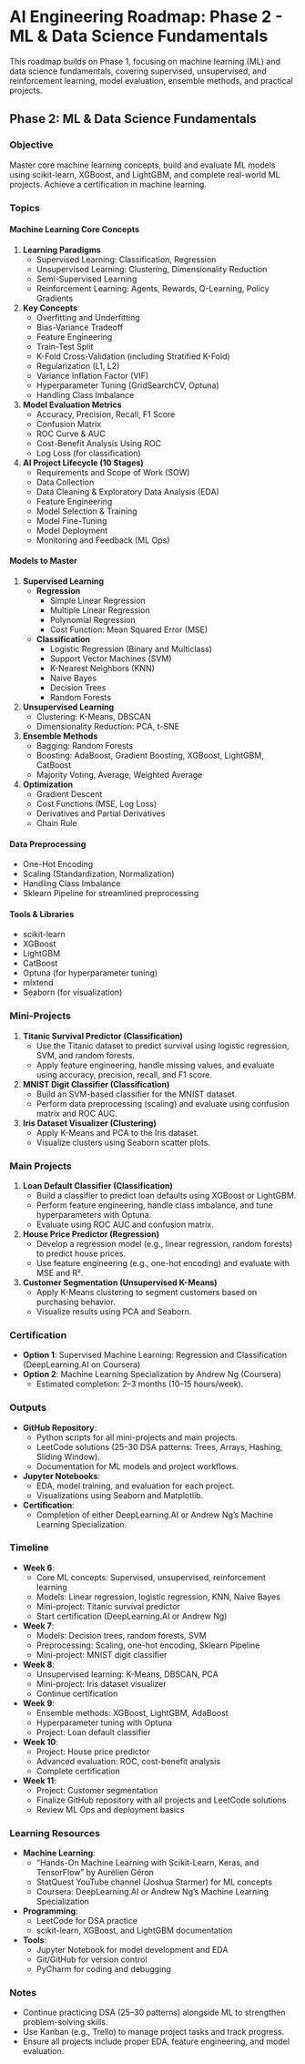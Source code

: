 # AI Engineering Roadmap: Phase 2 - ML & Data Science Fundamentals 

This roadmap builds on Phase 1, focusing on machine learning (ML) and data science fundamentals, covering supervised, unsupervised, and reinforcement learning, model evaluation, ensemble methods, and practical projects. 

## Phase 2: ML & Data Science Fundamentals

### Objective
Master core machine learning concepts, build and evaluate ML models using scikit-learn, XGBoost, and LightGBM, and complete real-world ML projects. Achieve a certification in machine learning.

### Topics

#### Machine Learning Core Concepts
1. **Learning Paradigms**
   - Supervised Learning: Classification, Regression
   - Unsupervised Learning: Clustering, Dimensionality Reduction
   - Semi-Supervised Learning
   - Reinforcement Learning: Agents, Rewards, Q-Learning, Policy Gradients
2. **Key Concepts**
   - Overfitting and Underfitting
   - Bias-Variance Tradeoff
   - Feature Engineering
   - Train-Test Split
   - K-Fold Cross-Validation (including Stratified K-Fold)
   - Regularization (L1, L2)
   - Variance Inflation Factor (VIF)
   - Hyperparameter Tuning (GridSearchCV, Optuna)
   - Handling Class Imbalance
3. **Model Evaluation Metrics**
   - Accuracy, Precision, Recall, F1 Score
   - Confusion Matrix
   - ROC Curve & AUC
   - Cost-Benefit Analysis Using ROC
   - Log Loss (for classification)
4. **AI Project Lifecycle (10 Stages)**
   - Requirements and Scope of Work (SOW)
   - Data Collection
   - Data Cleaning & Exploratory Data Analysis (EDA)
   - Feature Engineering
   - Model Selection & Training
   - Model Fine-Tuning
   - Model Deployment
   - Monitoring and Feedback (ML Ops)

#### Models to Master
1. **Supervised Learning**
   - **Regression**
     - Simple Linear Regression
     - Multiple Linear Regression
     - Polynomial Regression
     - Cost Function: Mean Squared Error (MSE)
   - **Classification**
     - Logistic Regression (Binary and Multiclass)
     - Support Vector Machines (SVM)
     - K-Nearest Neighbors (KNN)
     - Naive Bayes
     - Decision Trees
     - Random Forests
2. **Unsupervised Learning**
   - Clustering: K-Means, DBSCAN
   - Dimensionality Reduction: PCA, t-SNE
3. **Ensemble Methods**
   - Bagging: Random Forests
   - Boosting: AdaBoost, Gradient Boosting, XGBoost, LightGBM, CatBoost
   - Majority Voting, Average, Weighted Average
4. **Optimization**
   - Gradient Descent
   - Cost Functions (MSE, Log Loss)
   - Derivatives and Partial Derivatives
   - Chain Rule

#### Data Preprocessing
- One-Hot Encoding
- Scaling (Standardization, Normalization)
- Handling Class Imbalance
- Sklearn Pipeline for streamlined preprocessing

#### Tools & Libraries
- scikit-learn
- XGBoost
- LightGBM
- CatBoost
- Optuna (for hyperparameter tuning)
- mlxtend
- Seaborn (for visualization)

### Mini-Projects
1. **Titanic Survival Predictor (Classification)**
   - Use the Titanic dataset to predict survival using logistic regression, SVM, and random forests.
   - Apply feature engineering, handle missing values, and evaluate using accuracy, precision, recall, and F1 score.
2. **MNIST Digit Classifier (Classification)**
   - Build an SVM-based classifier for the MNIST dataset.
   - Perform data preprocessing (scaling) and evaluate using confusion matrix and ROC AUC.
3. **Iris Dataset Visualizer (Clustering)**
   - Apply K-Means and PCA to the Iris dataset.
   - Visualize clusters using Seaborn scatter plots.

### Main Projects
1. **Loan Default Classifier (Classification)**
   - Build a classifier to predict loan defaults using XGBoost or LightGBM.
   - Perform feature engineering, handle class imbalance, and tune hyperparameters with Optuna.
   - Evaluate using ROC AUC and confusion matrix.
2. **House Price Predictor (Regression)**
   - Develop a regression model (e.g., linear regression, random forests) to predict house prices.
   - Use feature engineering (e.g., one-hot encoding) and evaluate with MSE and R².
3. **Customer Segmentation (Unsupervised K-Means)**
   - Apply K-Means clustering to segment customers based on purchasing behavior.
   - Visualize results using PCA and Seaborn.

### Certification
- **Option 1**: Supervised Machine Learning: Regression and Classification (DeepLearning.AI on Coursera)
- **Option 2**: Machine Learning Specialization by Andrew Ng (Coursera)
  - Estimated completion: 2–3 months (10–15 hours/week).

### Outputs
- **GitHub Repository**:
  - Python scripts for all mini-projects and main projects.
  - LeetCode solutions (25–30 DSA patterns: Trees, Arrays, Hashing, Sliding Window).
  - Documentation for ML models and project workflows.
- **Jupyter Notebooks**:
  - EDA, model training, and evaluation for each project.
  - Visualizations using Seaborn and Matplotlib.
- **Certification**:
  - Completion of either DeepLearning.AI or Andrew Ng’s Machine Learning Specialization.

### Timeline
- **Week 6**:
  - Core ML concepts: Supervised, unsupervised, reinforcement learning
  - Models: Linear regression, logistic regression, KNN, Naive Bayes
  - Mini-project: Titanic survival predictor
  - Start certification (DeepLearning.AI or Andrew Ng)
- **Week 7**:
  - Models: Decision trees, random forests, SVM
  - Preprocessing: Scaling, one-hot encoding, Sklearn Pipeline
  - Mini-project: MNIST digit classifier
- **Week 8**:
  - Unsupervised learning: K-Means, DBSCAN, PCA
  - Mini-project: Iris dataset visualizer
  - Continue certification
- **Week 9**:
  - Ensemble methods: XGBoost, LightGBM, AdaBoost
  - Hyperparameter tuning with Optuna
  - Project: Loan default classifier
- **Week 10**:
  - Project: House price predictor
  - Advanced evaluation: ROC, cost-benefit analysis
  - Complete certification
- **Week 11**:
  - Project: Customer segmentation
  - Finalize GitHub repository with all projects and LeetCode solutions
  - Review ML Ops and deployment basics

### Learning Resources
- **Machine Learning**:
  - “Hands-On Machine Learning with Scikit-Learn, Keras, and TensorFlow” by Aurélien Géron
  - StatQuest YouTube channel (Joshua Starmer) for ML concepts
  - Coursera: DeepLearning.AI or Andrew Ng’s Machine Learning Specialization
- **Programming**:
  - LeetCode for DSA practice
  - scikit-learn, XGBoost, and LightGBM documentation
- **Tools**:
  - Jupyter Notebook for model development and EDA
  - Git/GitHub for version control
  - PyCharm for coding and debugging

### Notes
- Continue practicing DSA (25–30 patterns) alongside ML to strengthen problem-solving skills.
- Use Kanban (e.g., Trello) to manage project tasks and track progress.
- Ensure all projects include proper EDA, feature engineering, and model evaluation.